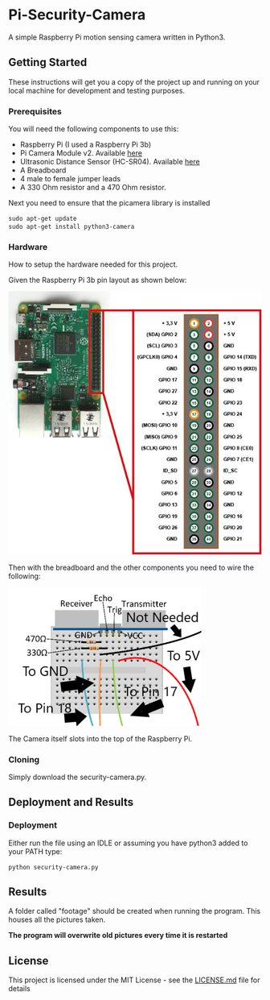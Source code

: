 # Pi-Security-Camera

A simple Raspberry Pi motion sensing camera written in Python3.

## Getting Started

These instructions will get you a copy of the project up and running on your local machine for development and testing purposes.

### Prerequisites

You will need the following components to use this:

* Raspberry Pi (I used a Raspberry Pi 3b)
* Pi Camera Module v2. Available [here](https://www.raspberrypi.org/products/camera-module-v2/)
* Ultrasonic Distance Sensor (HC-SR04). Available [here](https://thepihut.com/products/ultrasonic-distance-sensor-hcsr04)
* A Breadboard
* 4 male to female jumper leads
* A 330 Ohm resistor and a 470 Ohm resistor.

Next you need to ensure that the picamera library is installed

```
sudo apt-get update
sudo apt-get install python3-camera
```

### Hardware

How to setup the hardware needed for this project.

Given the Raspberry Pi 3b pin layout as shown below:

![Raspberry Pi 3b pin layout](/images/Image2.jpg)

Then with the breadboard and the other components you need to wire the following:

![Distance Sensor Setup](/images/Image1.png)

The Camera itself slots into the top of the Raspberry Pi.

### Cloning

Simply download the security-camera.py.

## Deployment and Results

### Deployment

Either run the file using an IDLE or assuming you have python3 added to your PATH type:

```
python security-camera.py
```

## Results

A folder called "footage" should be created when running the program. This houses all the pictures taken. 

**The program will overwrite old pictures every time it is restarted**

## License

This project is licensed under the MIT License - see the [LICENSE.md](LICENSE.md) file for details
